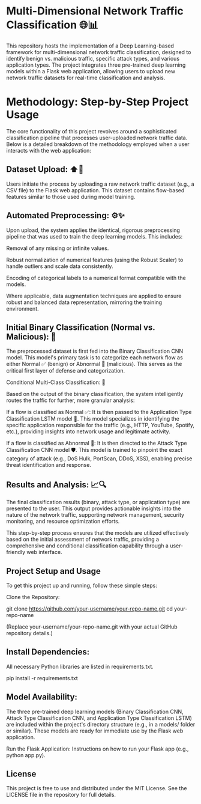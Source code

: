 # Multi-Dimensional Network Traffic Classification 🌐📊
This repository hosts the implementation of a Deep Learning-based framework for multi-dimensional network traffic classification, designed to identify benign vs. malicious traffic, specific attack types, and various application types. The project integrates three pre-trained deep learning models within a Flask web application, allowing users to upload new network traffic datasets for real-time classification and analysis.

# Methodology: Step-by-Step Project Usage
The core functionality of this project revolves around a sophisticated classification pipeline that processes user-uploaded network traffic data. Below is a detailed breakdown of the methodology employed when a user interacts with the web application:

## Dataset Upload: ⬆️📂

Users initiate the process by uploading a raw network traffic dataset (e.g., a CSV file) to the Flask web application. This dataset contains flow-based features similar to those used during model training.

## Automated Preprocessing: ⚙️✨

Upon upload, the system applies the identical, rigorous preprocessing pipeline that was used to train the deep learning models. This includes:

Removal of any missing or infinite values.

Robust normalization of numerical features (using the Robust Scaler) to handle outliers and scale data consistently.

Encoding of categorical labels to a numerical format compatible with the models.

Where applicable, data augmentation techniques are applied to ensure robust and balanced data representation, mirroring the training environment.

## Initial Binary Classification (Normal vs. Malicious): 🚦

The preprocessed dataset is first fed into the Binary Classification CNN model. This model's primary task is to categorize each network flow as either Normal ✅ (benign) or Abnormal 🚨 (malicious). This serves as the critical first layer of defense and categorization.

Conditional Multi-Class Classification: 🔄

Based on the output of the binary classification, the system intelligently routes the traffic for further, more granular analysis:

If a flow is classified as Normal ✅: It is then passed to the Application Type Classification LSTM model 📱. This model specializes in identifying the specific application responsible for the traffic (e.g., HTTP, YouTube, Spotify, etc.), providing insights into network usage and legitimate activity.

If a flow is classified as Abnormal 🚨: It is then directed to the Attack Type Classification CNN model 🛡️. This model is trained to pinpoint the exact category of attack (e.g., DoS Hulk, PortScan, DDoS, XSS), enabling precise threat identification and response.

## Results and Analysis: 📈🔍

The final classification results (binary, attack type, or application type) are presented to the user. This output provides actionable insights into the nature of the network traffic, supporting network management, security monitoring, and resource optimization efforts.

This step-by-step process ensures that the models are utilized effectively based on the initial assessment of network traffic, providing a comprehensive and conditional classification capability through a user-friendly web interface.

## Project Setup and Usage
To get this project up and running, follow these simple steps:

Clone the Repository:

git clone https://github.com/your-username/your-repo-name.git
cd your-repo-name

(Replace your-username/your-repo-name.git with your actual GitHub repository details.)

## Install Dependencies:
All necessary Python libraries are listed in requirements.txt.

pip install -r requirements.txt

## Model Availability:
The three pre-trained deep learning models (Binary Classification CNN, Attack Type Classification CNN, and Application Type Classification LSTM) are included within the project's directory structure (e.g., in a models/ folder or similar). These models are ready for immediate use by the Flask web application.

Run the Flask Application:
Instructions on how to run your Flask app (e.g., python app.py).

## License
This project is free to use and distributed under the MIT License. See the LICENSE file in the repository for full details.
